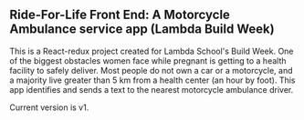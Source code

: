 ## Ride-For-Life Front End: A Motorcycle Ambulance service app (Lambda Build Week)

This is a React-redux project created for Lambda School's Build Week. 
One of the biggest obstacles women face while pregnant is getting to a health facility to safely deliver. 
Most people do not own a car or a motorcycle, and a majority live greater than 5 km from a health center (an hour by foot).
This app identifies and sends a text to the nearest motorcycle ambulance driver.


Current version is v1.
